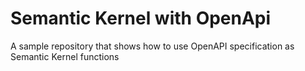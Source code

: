 # Semantic Kernel with OpenApi

A sample repository that shows how to use OpenAPI specification as Semantic Kernel functions
